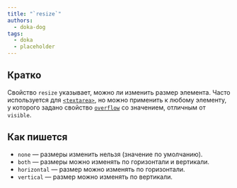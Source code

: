 ```yaml
---
title: "`resize`"
authors:
  - doka-dog
tags:
  - doka
  - placeholder
---
```


## Кратко

Свойство `resize` указывает, можно ли изменить размер элемента. Часто используется для [`<textarea>`](/html/textarea/), но можно применить к любому элементу, у которого задано свойство [`overflow`](/css/overflow/) со значением, отличным от `visible`.

## Как пишется

- `none` — размеры изменить нельзя (значение по умолчанию).
- `both` — размеры можно изменять по горизонтали и вертикали.
- `horizontal` — размер можно изменять по горизонтали.
- `vertical` — размер можно изменять по вертикали.
